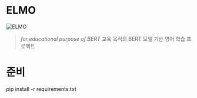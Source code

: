 # ELMO
![ELMO](https://user-images.githubusercontent.com/36359312/120644805-b4b64900-c4b2-11eb-9dae-749e4e4c3c2b.jpg)
>*for educational purpose of BERT* 
>교육 목적의 BERT 모델 기반 영어 학습 프로젝트
  


# 준비

pip install -r requirements.txt







